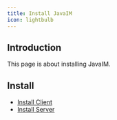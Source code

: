 ```yaml
---
title: Install JavaIM
icon: lightbulb
---
```


## Introduction

This page is about installing JavaIM.

## Install

- [Install Client](client.md)
- [Install Server](server.md)
